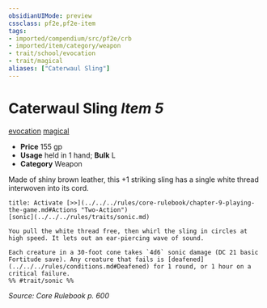 ```yaml
---
obsidianUIMode: preview
cssclass: pf2e,pf2e-item
tags:
- imported/compendium/src/pf2e/crb
- imported/item/category/weapon
- trait/school/evocation
- trait/magical
aliases: ["Caterwaul Sling"]
---
```

# Caterwaul Sling *Item 5*  
[evocation](evocation.md)  [magical](magical.md)  

- **Price** 155 gp
- **Usage** held in 1 hand; **Bulk** L
- **Category** Weapon

Made of shiny brown leather, this +1 striking sling has a single white thread interwoven into its cord.

```ad-embed-ability
title: Activate [>>](../../../rules/core-rulebook/chapter-9-playing-the-game.md#Actions "Two-Action")
[sonic](../../../rules/traits/sonic.md)  

You pull the white thread free, then whirl the sling in circles at high speed. It lets out an ear-piercing wave of sound.

Each creature in a 30-foot cone takes `4d6` sonic damage (DC 21 basic Fortitude save). Any creature that fails is [deafened](../../../rules/conditions.md#Deafened) for 1 round, or 1 hour on a critical failure.  
%% #trait/sonic %%
```

*Source: Core Rulebook p. 600*
